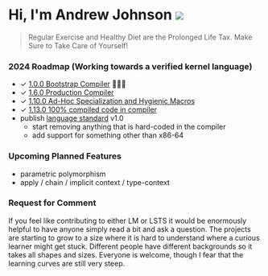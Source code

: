 # Hi, I'm Andrew Johnson ![](https://komarev.com/ghpvc/?username=andrew-johnson-4)

> Regular Exercise and Healthy Diet are the Prolonged Life Tax. Make Sure to Take Care of Yourself!

### 2024 Roadmap (Working towards a verified kernel language)

* ✓ [1.0.0 Bootstrap Compiler](https://github.com/andrew-johnson-4/lambda-mountain/releases/tag/1.0.0) 🥳🎉🎁
* ✓ [1.6.0 Production Compiler](https://github.com/andrew-johnson-4/lambda-mountain/releases/tag/1.6.0)
* ✓ [1.10.0 Ad-Hoc Specialization and Hygienic Macros](https://github.com/andrew-johnson-4/lambda-mountain/releases/tag/1.10.0)
* ✓ [1.13.0 100% compiled code in compiler](https://github.com/andrew-johnson-4/lambda-mountain/releases/tag/1.13.0)
* publish [language standard](https://github.com/andrew-johnson-4/lambda-mountain/wiki/Unopinionated-Philosophy#standards) v1.0
  * start removing anything that is hard-coded in the compiler
  * add support for something other than x86-64

### Upcoming Planned Features
* parametric polymorphism
* apply / chain / implicit context / type-context

### Request for Comment

If you feel like contributing to either LM or LSTS it would be enormously helpful to have anyone simply read a bit and ask a question. 
The projects are starting to grow to a size where it is hard to understand where a curious learner might get stuck.
Different people have different backgrounds so it takes all shapes and sizes.
Everyone is welcome, though I fear that the learning curves are still very steep.

